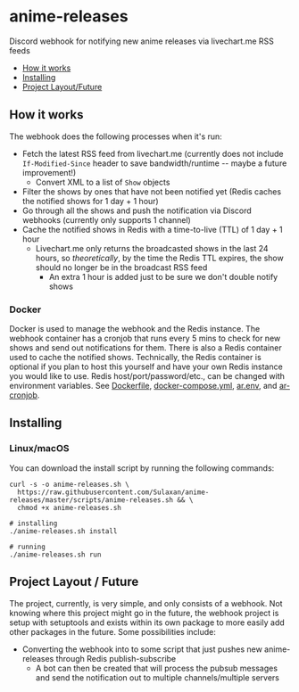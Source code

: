 # anime-releases
Discord webhook for notifying new anime releases via livechart.me RSS feeds

- [How it works](#how-it-works)
- [Installing](#installing)
- [Project Layout/Future](#project-layout--future)

## How it works
The webhook does the following processes when it's run:
- Fetch the latest RSS feed from livechart.me (currently does not include `If-Modified-Since` header to save 
  bandwidth/runtime -- maybe a future improvement!)
  - Convert XML to a list of `Show` objects
- Filter the shows by ones that have not been notified yet (Redis caches the notified shows for 1 day + 1 hour)
- Go through all the shows and push the notification via Discord webhooks (currently only supports 1 channel)
- Cache the notified shows in Redis with a time-to-live (TTL) of 1 day + 1 hour
  - Livechart.me only returns the broadcasted shows in the last 24 hours, so *theoretically*, by the time the Redis TTL 
    expires, the show should no longer be in the broadcast RSS feed
    - An extra 1 hour is added just to be sure we don't double notify shows
    
### Docker
Docker is used to manage the webhook and the Redis instance. The webhook container has a cronjob that runs every 5 mins to
check for new shows and send out notifications for them. There is also a Redis container used to cache the notified shows.
Technically, the Redis container is optional if you plan to host this yourself and have your own Redis instance you would
like to use. Redis host/port/password/etc., can be changed with environment variables. See [Dockerfile](webhook/Dockerfile),
[docker-compose.yml](webhook/docker-compose.yml), [ar.env](webhook/ar.env), and [ar-cronjob](webhook/ar-crobjob).

## Installing
### Linux/macOS
You can download the install script by running the following commands:
```shell
curl -s -o anime-releases.sh \
  https://raw.githubusercontent.com/Sulaxan/anime-releases/master/scripts/anime-releases.sh && \
  chmod +x anime-releases.sh

# installing
./anime-releases.sh install

# running
./anime-releases.sh run 
```

## Project Layout / Future
The project, currently, is very simple, and only consists of a webhook. Not knowing where this project might go in the
future, the webhook project is setup with setuptools and exists within its own package to more easily add other packages
in the future. Some possibilities include:
- Converting the webhook into to some script that just pushes new anime-releases through Redis publish-subscribe
  - A bot can then be created that will process the pubsub messages and send the notification out to multiple 
    channels/multiple servers 
